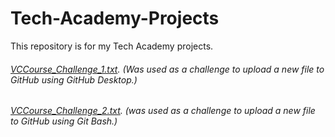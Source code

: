 # Tech-Academy-Projects
This repository is for my Tech Academy projects.


###### [VCCourse_Challenge_1.txt](https://github.com/Dev-OtedGamer/Tech-Academy-Projects/blob/main/VCCourse_Challenge_1.txt). (Was used as a challenge to upload a new file to GitHub using GitHub Desktop.)

###### [VCCourse_Challenge_2.txt](https://github.com/Dev-OtedGamer/Tech-Academy-Projects/blob/main/VCCourse_Challenge_2.txt). (was used as a challenge to upload a new file to GitHub using Git Bash.)
